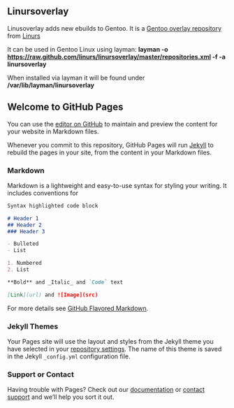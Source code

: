 ## Linursoverlay

Linusoverlay adds new ebuilds to Gentoo.
It is a [Gentoo overlay repository](https://overlays.gentoo.org/) from [Linurs](https://www.linurs.org/)

It can be used in Gentoo Linux using layman:
**layman -o https://raw.github.com/linurs/linursoverlay/master/repositories.xml -f -a linursoverlay**

When installed via layman it will be found under **/var/lib/layman/linursoverlay**



## Welcome to GitHub Pages

You can use the [editor on GitHub](https://github.com/linurs/linursoverlay/edit/master/README.md) to maintain and preview the content for your website in Markdown files.

Whenever you commit to this repository, GitHub Pages will run [Jekyll](https://jekyllrb.com/) to rebuild the pages in your site, from the content in your Markdown files.

### Markdown

Markdown is a lightweight and easy-to-use syntax for styling your writing. It includes conventions for

```markdown
Syntax highlighted code block

# Header 1
## Header 2
### Header 3

- Bulleted
- List

1. Numbered
2. List

**Bold** and _Italic_ and `Code` text

[Link](url) and ![Image](src)
```

For more details see [GitHub Flavored Markdown](https://guides.github.com/features/mastering-markdown/).

### Jekyll Themes

Your Pages site will use the layout and styles from the Jekyll theme you have selected in your [repository settings](https://github.com/linurs/linursoverlay/settings). The name of this theme is saved in the Jekyll `_config.yml` configuration file.

### Support or Contact

Having trouble with Pages? Check out our [documentation](https://help.github.com/categories/github-pages-basics/) or [contact support](https://github.com/contact) and we’ll help you sort it out.
